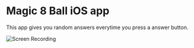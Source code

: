 # Magic 8 Ball iOS app
This app gives you random answers everytime you press a answer button.

![Screen Recording ](https://user-images.githubusercontent.com/48035737/114106090-e7610e00-9882-11eb-8a7a-f45cadc16d38.gif)

